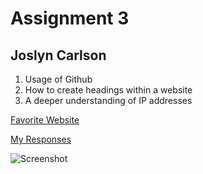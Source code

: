 # Assignment 3
## Joslyn Carlson
1. Usage of Github
2. How to create headings within a website
3. A deeper understanding of IP addresses

[Favorite Website](https://www.amazon.com/)

[My Responses](./response.txt)

![Screenshot](./images/Assignment-03:images:.png)
